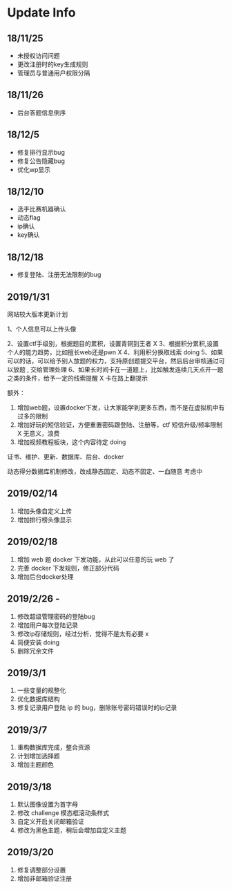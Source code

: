 # Update Info

## 18/11/25

- 未授权访问问题
- 更改注册时的key生成规则
- 管理员与普通用户权限分隔

## 18/11/26

- 后台答题信息倒序

## 18/12/5

- 修复排行显示bug
- 修复公告隐藏bug
- 优化wp显示

## 18/12/10

- 选手比赛机器确认
- 动态flag
- ip确认
- key确认

## 18/12/18

- 修复登陆、注册无法限制的bug


## 2019/1/31

网站较大版本更新计划


1、个人信息可以上传头像

2、设置ctf手级别，根据题目的累积，设置青铜到王者 X
3、根据积分累积,设置个人的能力趋势，比如擅长web还是pwn X
4、利用积分换取线索 doing
5、如果可以的话，可以给予别人放题的权力，支持原创题提交平台，然后后台审核通过可以放题 , 交给管理处理
6、如果长时间卡在一道题上，比如触发连续几天点开一题之类的条件，给予一定的线索提醒 X 卡在路上翻提示

额外：
1. 增加web题，设置docker下发，让大家能学到更多东西，而不是在虚拟机中有过多的限制
2. 增加好玩的短信验证，方便重置密码跟登陆、注册等，ctf 短信升级/频率限制 X 无意义，浪费
3. 增加视频教程板块，这个内容待定 doing

证书、维护、更新、数据库、后台、docker

动态得分数据库机制修改，改成静态固定、动态不固定、一血随意 考虑中

## 2019/02/14

1. 增加头像自定义上传
2. 增加排行榜头像显示

## 2019/02/18
1. 增加 web 题 docker 下发功能，从此可以任意的玩 web 了
2. 完善 docker 下发规则，修正部分代码
3. 增加后台docker处理

## 2019/2/26 -
1. 修改超级管理密码的登陆bug
2. 增加用户每次登陆记录
3. 修改ip存储规则，经过分析，觉得不是太有必要 x
4. 简便安装 doing
5. 删除冗余文件


## 2019/3/1
1. 一些变量的规整化
2. 优化数据库结构
3. 修复记录用户登陆 ip 的 bug，删除账号密码错误时的ip记录

## 2019/3/7
1. 重构数据库完成，整合资源
2. 计划增加选择题
3. 增加主题颜色

## 2019/3/18
1. 默认图像设置为首字母
2. 修改 challenge 模态框滚动条样式
3. 自定义开启关闭邮箱验证
4. 修改为黑色主题，稍后会增加自定义主题

## 2019/3/20
1. 修复调整部分设置
2. 增加非邮箱验证注册
